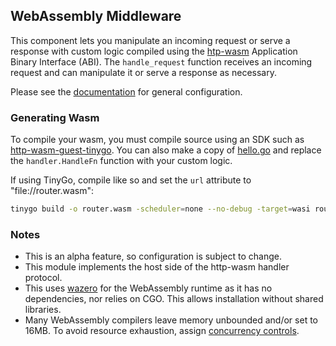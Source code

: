 ## WebAssembly Middleware

This component lets you manipulate an incoming request or serve a response with custom logic compiled using the [htp-wasm](https://http-wasm.io/) Application Binary Interface (ABI). The `handle_request` function receives an incoming request and can manipulate it or serve a response as necessary.

Please see the [documentation](https://github.com/liuxd6825/docs/blob/v1.11/daprdocs/content/en/reference/components-reference/supported-middleware/middleware-wasm.md) for general configuration.

### Generating Wasm

To compile your wasm, you must compile source using an SDK such as [http-wasm-guest-tinygo](https://github.com/http-wasm/http-wasm-guest-tinygo). You can also make a copy of [hello.go](./example/example.go) and replace the `handler.HandleFn` function with your custom logic.

If using TinyGo, compile like so and set the `url` attribute to "file://router.wasm":
```bash
tinygo build -o router.wasm -scheduler=none --no-debug -target=wasi router.go`
```

### Notes

* This is an alpha feature, so configuration is subject to change.
* This module implements the host side of the http-wasm handler protocol.
* This uses [wazero](https://wazero.io) for the WebAssembly runtime as it has no dependencies,
  nor relies on CGO. This allows installation without shared libraries.
* Many WebAssembly compilers leave memory unbounded and/or set to 16MB. To
  avoid resource exhaustion, assign [concurrency controls](https://docs.dapr.io/operations/configuration/control-concurrency/).
